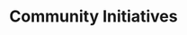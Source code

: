 ---
title: Community Initiatives
contentBlocks:
  - contentBlock:
      subTitle: YLC in the Community
      body: The Yukon Literacy Coalition works with multiple partners on community
        specific and Yukon wide programs and projects. We embed Literacy and
        Essential skills in adult programs, learning foundation life skills
        while running greenhouses, being on the land, building small businesses,
        running a Photo Booth, engaging in a community cooking program and on
        and on; we even provide personal financial literacy training in all of
        the Yukon communities.
---